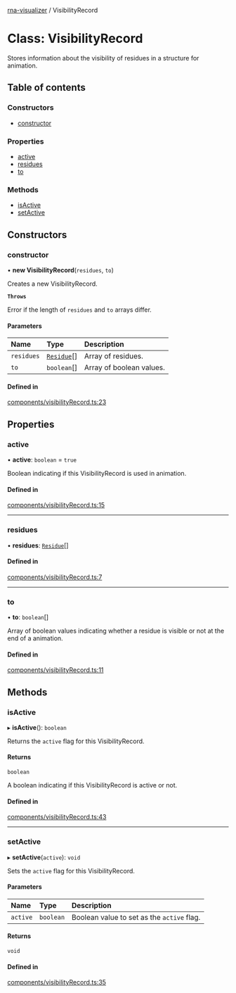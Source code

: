 [rna-visualizer](../README.md) / VisibilityRecord

# Class: VisibilityRecord

Stores information about the visibility of residues in a structure for animation.

## Table of contents

### Constructors

- [constructor](VisibilityRecord.md#constructor)

### Properties

- [active](VisibilityRecord.md#active)
- [residues](VisibilityRecord.md#residues)
- [to](VisibilityRecord.md#to)

### Methods

- [isActive](VisibilityRecord.md#isactive)
- [setActive](VisibilityRecord.md#setactive)

## Constructors

### constructor

• **new VisibilityRecord**(`residues`, `to`)

Creates a new VisibilityRecord.

**`Throws`**

Error if the length of `residues` and `to` arrays differ.

#### Parameters

| Name | Type | Description |
| :------ | :------ | :------ |
| `residues` | [`Residue`](Residue.md)[] | Array of residues. |
| `to` | `boolean`[] | Array of boolean values. |

#### Defined in

[components/visibilityRecord.ts:23](https://github.com/michalhercik/rna-visualizer/blob/43166fe/lib/src/components/visibilityRecord.ts#L23)

## Properties

### active

• **active**: `boolean` = `true`

Boolean indicating if this VisibilityRecord is used in animation.

#### Defined in

[components/visibilityRecord.ts:15](https://github.com/michalhercik/rna-visualizer/blob/43166fe/lib/src/components/visibilityRecord.ts#L15)

___

### residues

• **residues**: [`Residue`](Residue.md)[]

#### Defined in

[components/visibilityRecord.ts:7](https://github.com/michalhercik/rna-visualizer/blob/43166fe/lib/src/components/visibilityRecord.ts#L7)

___

### to

• **to**: `boolean`[]

Array of boolean values indicating whether a residue is visible or not at the end of a animation.

#### Defined in

[components/visibilityRecord.ts:11](https://github.com/michalhercik/rna-visualizer/blob/43166fe/lib/src/components/visibilityRecord.ts#L11)

## Methods

### isActive

▸ **isActive**(): `boolean`

Returns the `active` flag for this VisibilityRecord.

#### Returns

`boolean`

A boolean indicating if this VisibilityRecord is active or not.

#### Defined in

[components/visibilityRecord.ts:43](https://github.com/michalhercik/rna-visualizer/blob/43166fe/lib/src/components/visibilityRecord.ts#L43)

___

### setActive

▸ **setActive**(`active`): `void`

Sets the `active` flag for this VisibilityRecord.

#### Parameters

| Name | Type | Description |
| :------ | :------ | :------ |
| `active` | `boolean` | Boolean value to set as the `active` flag. |

#### Returns

`void`

#### Defined in

[components/visibilityRecord.ts:35](https://github.com/michalhercik/rna-visualizer/blob/43166fe/lib/src/components/visibilityRecord.ts#L35)
